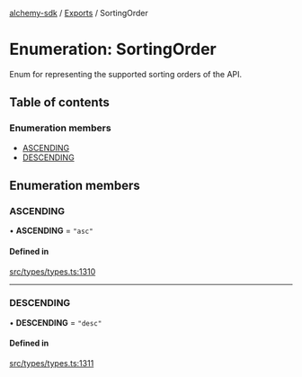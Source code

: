 [alchemy-sdk](../README.md) / [Exports](../modules.md) / SortingOrder

# Enumeration: SortingOrder

Enum for representing the supported sorting orders of the API.

## Table of contents

### Enumeration members

- [ASCENDING](SortingOrder.md#ascending)
- [DESCENDING](SortingOrder.md#descending)

## Enumeration members

### ASCENDING

• **ASCENDING** = `"asc"`

#### Defined in

[src/types/types.ts:1310](https://github.com/alchemyplatform/alchemy-sdk-js/blob/f2b072e/src/types/types.ts#L1310)

___

### DESCENDING

• **DESCENDING** = `"desc"`

#### Defined in

[src/types/types.ts:1311](https://github.com/alchemyplatform/alchemy-sdk-js/blob/f2b072e/src/types/types.ts#L1311)

